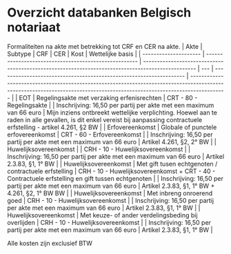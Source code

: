 # Overzicht databanken Belgisch notariaat
Formaliteiten na akte met betrekking tot CRF en CER na akte.
| Akte                  | Subtype                                               | CRF                                                                                               | CER | Kost                                                                | Wettelijke basis                                                                                                                                                          |
| --------------------- | ----------------------------------------------------- | ------------------------------------------------------------------------------------------------- | --- | ------------------------------------------------------------------- | ------------------------------------------------------------------------------------------------------------------------------------------------------------------------- |
| EOT                   | Regelingsakte met verzaking erfenisrechten            | CRT - 80 - Regelingsakte                                                                          |     | Inschrijving: 16,50 per partij per akte met een maximum van 66 euro | Mijn inziens ontbreekt wettelijke verplichting. Hoewel aan te raden in alle gevallen, is dit enkel vereist bij aanpassing contractuele erfstelling - artikel 4.261, §2 BW |
| Erfovereenkomst       | Globale of punctele erfovereenkomst                   | CRT - 60 - Erfovereenkomst                                                                        |     | Inschrijving: 16,50 per partij per akte met een maximum van 66 euro | Artikel 4.261, §2, 2° BW                                                                                                                                                  |
| Huwelijksovereenkomst |                                                       | CRH - 10 - Huwelijksovereenkomst                                                                  |     | Inschrijving: 16,50 per partij per akte met een maximum van 66 euro | Artikel 2.3.83, §1, 1° BW                                                                                                                                                 |
| Huwelijksovereenkomst | Met gift tusen echtgenoten / contractuele erfstelling | CRH - 10 - Huwelijksovereenkomst + CRT - 40 - Contractuele erfstelling en gift tussen echtgenoten |     | Inschrijving: 16,50 per partij per akte met een maximum van 66 euro | Artikel 2.3.83, §1, 1° BW + 4.261, §2, 1° BW BW                                                                                                                           |
| Huwelijksovereenkomst | Met inbreng onroerend goed                            | CRH - 10 - Huwelijksovereenkomst                                                                  |     | Inschrijving: 16,50 per partij per akte met een maximum van 66 euro | Artikel 2.3.83, §1, 1° BW                                                                                                                                                 |
| Huwelijksovereenkomst | Met keuze- of ander verdelingsbeding bij overlijden   | CRH - 10 - Huwelijksovereenkomst                                                                  |     | Inschrijving: 16,50 per partij per akte met een maximum van 66 euro | Artikel 2.3.83, §1, 1° BW                                                                                                                                                 |

Alle kosten zijn exclusief BTW